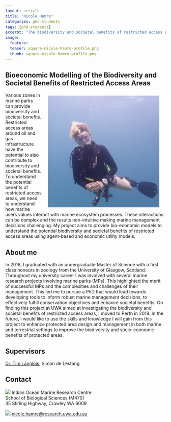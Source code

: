 ```yaml
---
layout: article
title: "Nicole Hamre"
categories: phd-students
tags: [phd-students]
excerpt: "The biodiversity and societal benefits of restricted access areas"
image:
  feature: 
  teaser: square-nicole-hamre-profile.png
  thumb: square-nicole-hamre-profile.png
---
```

## Bioeconomic Modelling of the Biodiversity and Societal Benefits of Restricted Access Areas
<img src='/images/square-nicole-hamre-profile.png' align='right' width="350" hspace="20" vspace="10">
Various zones in marine parks can provide biodiversity and societal benefits. Restricted access areas around oil and gas infrastructure have the potential to also contribute to biodiversity and societal benefits. To understand the potential benefits of restricted access areas, we need to understand how marine users values interact with marine ecosystem processes. These interactions can be complex and the results non-intuitive making marine management decisions challenging. My project aims to provide bio-economic models to understand the potential biodiversity and societal benefits of restricted access areas using agent-based and economic utility models.

## About me
In 2018, I graduated with an undergraduate Master of Science with a first class honours in zoology from the University of Glasgow, Scotland. Throughout my university career I was involved with several marine research projects involving marine parks (MPs). This highlighted the merit of successful MPs and the complexities and challenges of their management.  This led me to pursue a PhD that would lead towards developing tools to inform robust marine management decisions, to effectively fulfill conservation objectives and enhance societal benefits. On finding this project at UWA aimed at investigating the biodiversity and societal benefits of restricted access areas, I moved to Perth in 2019. In the future, I would like to use the skills and knowledge I will gain from this project to enhance protected area design and management in both marine and terrestrial settings to improve the biodiversity and socio-economic benefits of protected areas.

## Supervisors
[Dr. Tim Langlois](https://uwamegfisheries.github.io/researchers/tim-langlois/ "Tim Langlois"),  Simon de Lestang

## Contact
<img src='/images/icons/building-regular.svg' width="15px"> Indian Ocean Marine Research Centre <br>
School of Biological Sciences (M470)<br>
35 Stirling Highway, Crawley WA 6009</p>

<img src='/images/icons/envelope-regular.svg' width="15px"> <a href="mailto:nicole.hamre@research.uwa.edu.au"> nicole.hamre@research.uwa.edu.au</a><br>


